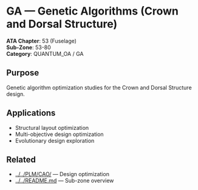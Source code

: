# GA — Genetic Algorithms (Crown and Dorsal Structure)

**ATA Chapter**: 53 (Fuselage)  
**Sub-Zone**: 53-80  
**Category**: QUANTUM_OA / GA

## Purpose

Genetic algorithm optimization studies for the Crown and Dorsal Structure design.

## Applications

- Structural layout optimization
- Multi-objective design optimization
- Evolutionary design exploration

## Related

- [../../PLM/CAO/](../../PLM/CAO/) — Design optimization
- [../../README.md](../../README.md) — Sub-zone overview
